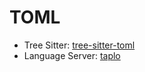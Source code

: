 # TOML

- Tree Sitter: [tree-sitter-toml](https://github.com/tree-sitter/tree-sitter-toml)
- Language Server: [taplo](https://taplo.tamasfe.dev)
